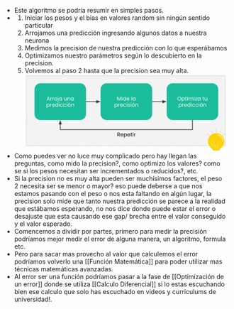 - Este algoritmo se podría resumir en simples pasos.
- 1. Iniciar los pesos y el bias en valores random sin ningún sentido particular
  2. Arrojamos una predicción ingresando algunos datos a nuestra neurona
  3. Medimos la precision de nuestra predicción con lo que esperábamos
  4. Optimizamos nuestro parámetros según lo descubierto en la precision.
  5. Volvemos al paso 2 hasta que la precision sea muy alta.
  ![image.png](../assets/image_1671055717606_0.png)
- Como puedes ver no luce muy complicado pero hay llegan las preguntas, como mido la precision?, como optimizo los valores? como se si los pesos necesitan ser incrementados o reducidos?, etc.
- Si la precision no es muy alta pueden ser muchísimos factores, el peso 2 necesita ser se menor o mayor? eso puede deberse a que nos estamos pasando con el peso o nos esta faltando en algún lugar, la precision solo mide que tanto nuestra predicción se parece a la realidad que estábamos esperando, no nos dice donde puede estar el error o desajuste que esta causando ese gap/ brecha entre el valor conseguido y el valor esperado.
- Comencemos a dividir por partes, primero para medir la precisión podríamos mejor medir el error de alguna manera, un algoritmo, formula etc.
- Pero para sacar mas provecho al valor que calculemos el error podríamos volverlo una [[Función Matemática]] para poder utilizar mas técnicas matemáticas avanzadas.
- Al error ser una función podríamos pasar a la fase de [[Optimización de un error]] donde se utiliza [[Calculo Diferencial]] si lo estas escuchando bien ese calculo que solo has escuchado en videos y curriculums de universidad!.
